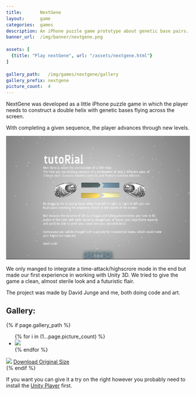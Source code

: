 ```yaml
---
title:       NextGene
layout:      game
categories:  games
description: An iPhone puzzle game prototype about genetic base pairs.
banner_url:  /img/banner/nextgene.png

assets: [
  {title: "Play nextGene", url: "/assets/nextgene.html"}
]

gallery_path:   /img/games/nextgene/gallery
gallery_prefix: nextgene
picture_count:  4
---
```


NextGene was developed as a little iPhone puzzle game in which the player needs
to construct a double helix with genetic bases flying across the screen.

With completing a given sequence, the player advances through new levels.

<img src="/img/games/nextgene/nextgene1.png"
     alt="nextGene">

We only manged to integrate a time-attack/highscrore mode in the end but made
our first experience in working with Unity 3D. We tried to give the game a
clean, almost sterile look and a futuristic flair.

The project was made by David Junge and me, both doing code and art.

## Gallery:

<!-- gallery snippet -->
{% if page.gallery_path %}
<div class="gallery">
  <ul>
    {% for i in (1...page.picture_count) %}
    <li>
      <a {% if i == 1 %}class="active"{% endif %}
         href="{{ page.gallery_path }}/{{ page.gallery_prefix }}-original-{{ i }}.png"
         data-preview-url="{{ page.gallery_path }}/{{ page.gallery_prefix }}-preview-{{ i }}.png">
        <img src="{{ page.gallery_path }}/{{ page.gallery_prefix }}-thumb-{{ i }}.png" />
      </a>
    </li>
    {% endfor %}
  </ul>

  <div class="display-wrapper">
    <img src="{{ page.gallery_path }}/{{ page.gallery_prefix }}-preview-1.png" />
    <a href="{{ page.gallery_path }}/{{ page.gallery_prefix }}-original-1.png">Download Original Size</a>
  </div>
</div>
{% endif %}
<!-- gallery snippet -->

<p class="desktop only">
  If you want you can give it a try on the right however you probably need to install the
  <a href="http://unity3d.com/webplayer/">Unity Player</a> first.
</p>
